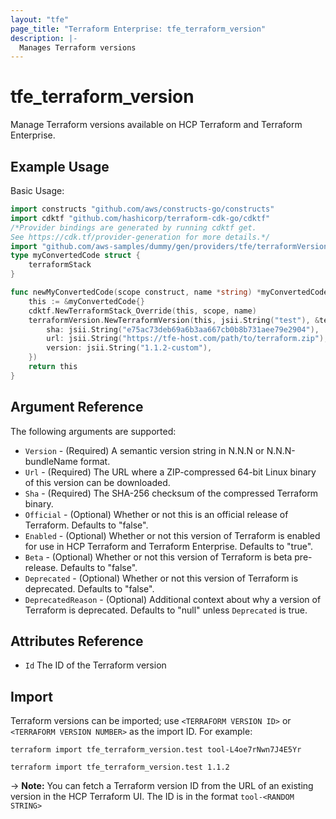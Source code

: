 ```yaml
---
layout: "tfe"
page_title: "Terraform Enterprise: tfe_terraform_version"
description: |-
  Manages Terraform versions
---
```


# tfe_terraform_version

Manage Terraform versions available on HCP Terraform and Terraform Enterprise.

## Example Usage

Basic Usage:

```go
import constructs "github.com/aws/constructs-go/constructs"
import cdktf "github.com/hashicorp/terraform-cdk-go/cdktf"
/*Provider bindings are generated by running cdktf get.
See https://cdk.tf/provider-generation for more details.*/
import "github.com/aws-samples/dummy/gen/providers/tfe/terraformVersion"
type myConvertedCode struct {
	terraformStack
}

func newMyConvertedCode(scope construct, name *string) *myConvertedCode {
	this := &myConvertedCode{}
	cdktf.NewTerraformStack_Override(this, scope, name)
	terraformVersion.NewTerraformVersion(this, jsii.String("test"), &terraformVersionConfig{
		sha: jsii.String("e75ac73deb69a6b3aa667cb0b8b731aee79e2904"),
		url: jsii.String("https://tfe-host.com/path/to/terraform.zip"),
		version: jsii.String("1.1.2-custom"),
	})
	return this
}
```

## Argument Reference

The following arguments are supported:

* `Version` - (Required) A semantic version string in N.N.N or N.N.N-bundleName format.
* `Url` - (Required) The URL where a ZIP-compressed 64-bit Linux binary of this version can be downloaded.
* `Sha` - (Required) The SHA-256 checksum of the compressed Terraform binary.
* `Official` - (Optional) Whether or not this is an official release of Terraform. Defaults to "false".
* `Enabled` - (Optional) Whether or not this version of Terraform is enabled for use in HCP Terraform and Terraform Enterprise. Defaults to "true".
* `Beta` - (Optional) Whether or not this version of Terraform is beta pre-release. Defaults to "false".
* `Deprecated` - (Optional) Whether or not this version of Terraform is deprecated. Defaults to "false".
* `DeprecatedReason` - (Optional) Additional context about why a version of Terraform is deprecated. Defaults to "null" unless `Deprecated` is true.

## Attributes Reference

* `Id` The ID of the Terraform version

## Import

Terraform versions can be imported; use `<TERRAFORM VERSION ID>` or `<TERRAFORM VERSION NUMBER>` as the import ID. For example:

```shell
terraform import tfe_terraform_version.test tool-L4oe7rNwn7J4E5Yr
```

```shell
terraform import tfe_terraform_version.test 1.1.2
```

-> **Note:** You can fetch a Terraform version ID from the URL of an existing version in the HCP Terraform UI. The ID is in the format `tool-<RANDOM STRING>`

<!-- cache-key: cdktf-0.17.0-pre.15 input-432c6fecfa9af93e492bead8b0ced7287250b8cd14070d2af0bbbadc42927b88 -->